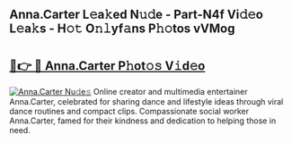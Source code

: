 ## Anna.Carter L𝚎a𝚔ed N𝚞𝚍e - Part-N4f Vi𝚍𝚎o L𝚎a𝚔s - H𝚘𝚝 O𝚗𝚕yf𝚊ns P𝚑𝚘tos vVMog

# <h2><a href="http://kf5qhoq.oniu.top/?m=Anna.Carter">🔗👉 🔴 Anna.Carter P𝚑ot𝚘𝚜 V𝚒d𝚎o</a></h2>

[![Anna.Carter Nu𝚍e𝚜](https://i.imgur.com/0qMVB7G.gif)](http://kf5qhoq.oniu.top/?m=Anna.Carter)
Online creator and multimedia entertainer Anna.Carter, celebrated for sharing dance and lifestyle ideas through viral dance routines and compact clips. Compassionate social worker Anna.Carter, famed for their kindness and dedication to helping those in need.  
